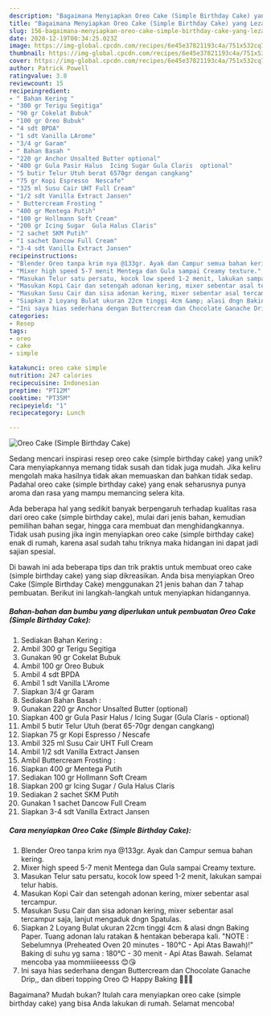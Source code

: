 ```yaml
---
description: "Bagaimana Menyiapkan Oreo Cake (Simple Birthday Cake) yang Lezat"
title: "Bagaimana Menyiapkan Oreo Cake (Simple Birthday Cake) yang Lezat"
slug: 156-bagaimana-menyiapkan-oreo-cake-simple-birthday-cake-yang-lezat
date: 2020-12-19T00:34:25.023Z
image: https://img-global.cpcdn.com/recipes/6e45e37821193c4a/751x532cq70/oreo-cake-simple-birthday-cake-foto-resep-utama.jpg
thumbnail: https://img-global.cpcdn.com/recipes/6e45e37821193c4a/751x532cq70/oreo-cake-simple-birthday-cake-foto-resep-utama.jpg
cover: https://img-global.cpcdn.com/recipes/6e45e37821193c4a/751x532cq70/oreo-cake-simple-birthday-cake-foto-resep-utama.jpg
author: Patrick Powell
ratingvalue: 3.8
reviewcount: 15
recipeingredient:
- " Bahan Kering "
- "300 gr Terigu Segitiga"
- "90 gr Cokelat Bubuk"
- "100 gr Oreo Bubuk"
- "4 sdt BPDA"
- "1 sdt Vanilla LArome"
- "3/4 gr Garam"
- " Bahan Basah "
- "220 gr Anchor Unsalted Butter optional"
- "400 gr Gula Pasir Halus  Icing Sugar Gula Claris  optional"
- "5 butir Telur Utuh berat 6570gr dengan cangkang"
- "75 gr Kopi Espresso  Nescafe"
- "325 ml Susu Cair UHT Full Cream"
- "1/2 sdt Vanilla Extract Jansen"
- " Buttercream Frosting "
- "400 gr Mentega Putih"
- "100 gr Hollmann Soft Cream"
- "200 gr Icing Sugar  Gula Halus Claris"
- "2 sachet SKM Putih"
- "1 sachet Dancow Full Cream"
- "3-4 sdt Vanilla Extract Jansen"
recipeinstructions:
- "Blender Oreo tanpa krim nya @133gr. Ayak dan Campur semua bahan kering."
- "Mixer high speed 5-7 menit Mentega dan Gula sampai Creamy texture."
- "Masukan Telur satu persatu, kocok low speed 1-2 menit, lakukan sampai telur habis."
- "Masukan Kopi Cair dan setengah adonan kering, mixer sebentar asal tercampur."
- "Masukan Susu Cair dan sisa adonan kering, mixer sebentar asal tercampur saja, lanjut mengaduk dngn Spatulas."
- "Siapkan 2 Loyang Bulat ukuran 22cm tinggi 4cm &amp; alasi dngn Baking Paper. Tuang adonan lalu ratakan &amp; hentakan beberapa kali. &#34;NOTE : Sebelumnya (Preheated Oven 20 minutes - 180°C - Api Atas Bawah)!&#34; Baking di suhu yg sama : 180°C - 30 menit - Api Atas Bawah. Selamat mencoba yaa mommiiieeesss 😊😘"
- "Ini saya hias sederhana dengan Buttercream dan Chocolate Ganache Drip,, dan diberi topping Oreo 😊 Happy Baking 🎂👩‍🍳"
categories:
- Resep
tags:
- oreo
- cake
- simple

katakunci: oreo cake simple 
nutrition: 247 calories
recipecuisine: Indonesian
preptime: "PT12M"
cooktime: "PT35M"
recipeyield: "1"
recipecategory: Lunch

---
```



![Oreo Cake (Simple Birthday Cake)](https://img-global.cpcdn.com/recipes/6e45e37821193c4a/751x532cq70/oreo-cake-simple-birthday-cake-foto-resep-utama.jpg)

Sedang mencari inspirasi resep oreo cake (simple birthday cake) yang unik? Cara menyiapkannya memang tidak susah dan tidak juga mudah. Jika keliru mengolah maka hasilnya tidak akan memuaskan dan bahkan tidak sedap. Padahal oreo cake (simple birthday cake) yang enak seharusnya punya aroma dan rasa yang mampu memancing selera kita.

Ada beberapa hal yang sedikit banyak berpengaruh terhadap kualitas rasa dari oreo cake (simple birthday cake), mulai dari jenis bahan, kemudian pemilihan bahan segar, hingga cara membuat dan menghidangkannya. Tidak usah pusing jika ingin menyiapkan oreo cake (simple birthday cake) enak di rumah, karena asal sudah tahu triknya maka hidangan ini dapat jadi sajian spesial.




Di bawah ini ada beberapa tips dan trik praktis untuk membuat oreo cake (simple birthday cake) yang siap dikreasikan. Anda bisa menyiapkan Oreo Cake (Simple Birthday Cake) menggunakan 21 jenis bahan dan 7 tahap pembuatan. Berikut ini langkah-langkah untuk menyiapkan hidangannya.

<!--inarticleads1-->

##### Bahan-bahan dan bumbu yang diperlukan untuk pembuatan Oreo Cake (Simple Birthday Cake):

1. Sediakan  Bahan Kering :
1. Ambil 300 gr Terigu Segitiga
1. Gunakan 90 gr Cokelat Bubuk
1. Ambil 100 gr Oreo Bubuk
1. Ambil 4 sdt BPDA
1. Ambil 1 sdt Vanilla L&#39;Arome
1. Siapkan 3/4 gr Garam
1. Sediakan  Bahan Basah :
1. Gunakan 220 gr Anchor Unsalted Butter (optional)
1. Siapkan 400 gr Gula Pasir Halus / Icing Sugar (Gula Claris - optional)
1. Ambil 5 butir Telur Utuh (berat 65-70gr dengan cangkang)
1. Siapkan 75 gr Kopi Espresso / Nescafe
1. Ambil 325 ml Susu Cair UHT Full Cream
1. Ambil 1/2 sdt Vanilla Extract Jansen
1. Ambil  Buttercream Frosting :
1. Siapkan 400 gr Mentega Putih
1. Sediakan 100 gr Hollmann Soft Cream
1. Siapkan 200 gr Icing Sugar / Gula Halus Claris
1. Sediakan 2 sachet SKM Putih
1. Gunakan 1 sachet Dancow Full Cream
1. Siapkan 3-4 sdt Vanilla Extract Jansen




<!--inarticleads2-->

##### Cara menyiapkan Oreo Cake (Simple Birthday Cake):

1. Blender Oreo tanpa krim nya @133gr. Ayak dan Campur semua bahan kering.
1. Mixer high speed 5-7 menit Mentega dan Gula sampai Creamy texture.
1. Masukan Telur satu persatu, kocok low speed 1-2 menit, lakukan sampai telur habis.
1. Masukan Kopi Cair dan setengah adonan kering, mixer sebentar asal tercampur.
1. Masukan Susu Cair dan sisa adonan kering, mixer sebentar asal tercampur saja, lanjut mengaduk dngn Spatulas.
1. Siapkan 2 Loyang Bulat ukuran 22cm tinggi 4cm &amp; alasi dngn Baking Paper. Tuang adonan lalu ratakan &amp; hentakan beberapa kali. &#34;NOTE : Sebelumnya (Preheated Oven 20 minutes - 180°C - Api Atas Bawah)!&#34; Baking di suhu yg sama : 180°C - 30 menit - Api Atas Bawah. Selamat mencoba yaa mommiiieeesss 😊😘
1. Ini saya hias sederhana dengan Buttercream dan Chocolate Ganache Drip,, dan diberi topping Oreo 😊 Happy Baking 🎂👩‍🍳




Bagaimana? Mudah bukan? Itulah cara menyiapkan oreo cake (simple birthday cake) yang bisa Anda lakukan di rumah. Selamat mencoba!
